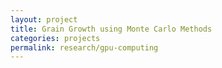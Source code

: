 ```yaml
---
layout: project
title: Grain Growth using Monte Carlo Methods
categories: projects
permalink: research/gpu-computing
---
```



